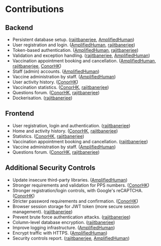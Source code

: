 # Contributions

## Backend

- Persistent database setup. ([rajitbanerjee][3], [AmplifiedHuman][1])
- User registration and login. ([AmplifiedHuman][1], [rajitbanerjee][3])
- Token-based authentication. ([AmplifiedHuman][1], [rajitbanerjee][3])
- Validation and exception handling. ([rajitbanerjee][3], [AmplifiedHuman][1])
- Vaccination appointment booking and cancellation. ([AmplifiedHuman][1], [rajitbanerjee][3], [ConorHK][2])
- Staff (admin) accounts. ([AmplifiedHuman][1])
- Vaccine administration by staff. ([AmplifiedHuman][1])
- User activity history. ([ConorHK][2])
- Vaccination statistics. ([ConorHK][2], [rajitbanerjee][3])
- Questions forum. ([ConorHK][2], [rajitbanerjee][3])
- Dockerisation. ([rajitbanerjee][3])

## Frontend

- User registration, login and authentication. ([rajitbanerjee][3])
- Home and activity history. ([ConorHK][2], [rajitbanerjee][3])
- Statistics. ([ConorHK][2], [rajitbanerjee][3])
- Vaccination appointment booking and cancellation. ([rajitbanerjee][3])
- Vaccine administration by staff. ([AmplifiedHuman][1])
- Questions forum. ([ConorHK][2], [rajitbanerjee][3])

## Additional Security Controls

- Update insecure third-party libraries. ([AmplifiedHuman][1])
- Stronger requirements and validation for PPS numbers. ([ConorHK][2])
- Stronger registration/login controls, with Google's reCAPTCHA. ([ConorHK][2])
- Stricter password requirements and confirmation. ([ConorHK][2])
- Browser session storage for JWT token (more secure session management). ([rajitbanerjee][3])
- Prevent brute force authentication attacks. ([rajitbanerjee][3])
- Column-level database encryption. ([rajitbanerjee][3])
- Improve logging infrastructure. ([AmplifiedHuman][1])
- Encrypt traffic with HTTPS. ([AmplifiedHuman][1])
- Security controls report. ([rajitbanerjee][3], [AmplifiedHuman][1])

[1]: https://github.com/AmplifiedHuman
[2]: https://github.com/ConorHK
[3]: https://github.com/rajitbanerjee
